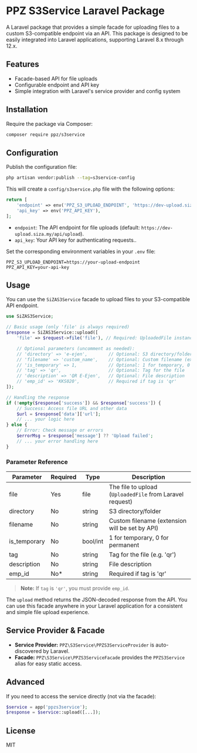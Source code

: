 # PPZ S3Service Laravel Package

A Laravel package that provides a simple facade for uploading files to a custom S3-compatible endpoint via an API. This package is designed to be easily integrated into Laravel applications, supporting Laravel 8.x through 12.x.

## Features
- Facade-based API for file uploads
- Configurable endpoint and API key
- Simple integration with Laravel's service provider and config system

## Installation

Require the package via Composer:

```bash
composer require ppz/s3service
```

## Configuration

Publish the configuration file:

```bash
php artisan vendor:publish --tag=s3service-config
```

This will create a `config/s3service.php` file with the following options:

```php
return [
    'endpoint' => env('PPZ_S3_UPLOAD_ENDPOINT', 'https://dev-upload.siza.my/api/upload'),
    'api_key' => env('PPZ_API_KEY'),
];
```

- `endpoint`: The API endpoint for file uploads (default: `https://dev-upload.siza.my/api/upload`).
- `api_key`: Your API key for authenticating requests..

Set the corresponding environment variables in your `.env` file:

```
PPZ_S3_UPLOAD_ENDPOINT=https://your-upload-endpoint
PPZ_API_KEY=your-api-key
```

## Usage

You can use the `SiZAS3Service` facade to upload files to your S3-compatible API endpoint.

```php
use SiZAS3Service;

// Basic usage (only 'file' is always required)
$response = SiZAS3Service::upload([
    'file' => $request->file('file'), // Required: UploadedFile instance

    // Optional parameters (uncomment as needed):
    // 'directory' => 'e-ejen',        // Optional: S3 directory/folder
    // 'filename' => 'custom_name',    // Optional: Custom filename (extension will be set by API)
    // 'is_temporary' => 1,            // Optional: 1 for temporary, 0 for permanent
    // 'tag' => 'qr',                  // Optional: Tag for the file
    // 'description' => 'QR E-Ejen',   // Optional: File description
    // 'emp_id' => 'KKS020',           // Required if tag is 'qr'
]);

// Handling the response
if (!empty($response['success']) && $response['success']) {
    // Success: Access file URL and other data
    $url = $response['data']['url'];
    // ... your logic here
} else {
    // Error: Check message or errors
    $errorMsg = $response['message'] ?? 'Upload failed';
    // ... your error handling here
}
```

### Parameter Reference

| Parameter     | Required | Type    | Description                                              |
|---------------|----------|---------|----------------------------------------------------------|
| file          | Yes      | file    | The file to upload (`UploadedFile` from Laravel request) |
| directory     | No       | string  | S3 directory/folder                                      |
| filename      | No       | string  | Custom filename (extension will be set by API)           |
| is_temporary  | No       | bool/int| 1 for temporary, 0 for permanent                         |
| tag           | No       | string  | Tag for the file (e.g. 'qr')                            |
| description   | No       | string  | File description                                         |
| emp_id        | No*      | string  | Required if tag is 'qr'                                  |

> **Note:** If `tag` is `'qr'`, you must provide `emp_id`.

The `upload` method returns the JSON-decoded response from the API. You can use this facade anywhere in your Laravel application for a consistent and simple file upload experience.

## Service Provider & Facade

- **Service Provider:** `PPZ\S3Service\PPZS3ServiceProvider` is auto-discovered by Laravel.
- **Facade:** `PPZ\S3Service\PPZS3ServiceFacade` provides the `PPZS3Service` alias for easy static access.

## Advanced

If you need to access the service directly (not via the facade):

```php
$service = app('ppzs3service');
$response = $service::upload([...]);
```

## License

MIT 